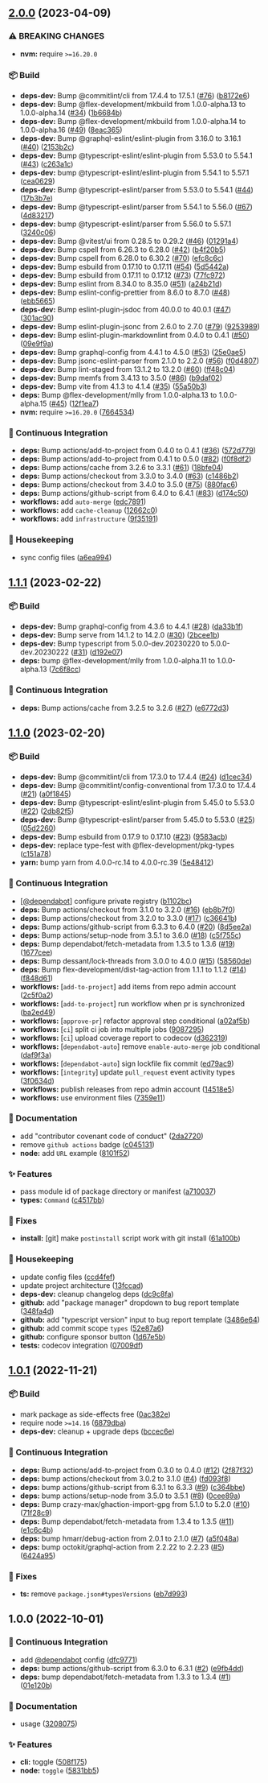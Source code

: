 ## [2.0.0](https://github.com/flex-development/toggle-pkg-type/compare/1.1.1...2.0.0) (2023-04-09)


### ⚠ BREAKING CHANGES

* **nvm:** require `>=16.20.0`

### :package: Build

* **deps-dev:** Bump @commitlint/cli from 17.4.4 to 17.5.1 ([#76](https://github.com/flex-development/toggle-pkg-type/issues/76)) ([b8172e6](https://github.com/flex-development/toggle-pkg-type/commit/b8172e65fa0f3a628c6e9527d55cd3f25cc27501))
* **deps-dev:** Bump @flex-development/mkbuild from 1.0.0-alpha.13 to 1.0.0-alpha.14 ([#34](https://github.com/flex-development/toggle-pkg-type/issues/34)) ([1b6684b](https://github.com/flex-development/toggle-pkg-type/commit/1b6684bc7a140384b7ca80e96f902ecea3afe3d8))
* **deps-dev:** Bump @flex-development/mkbuild from 1.0.0-alpha.14 to 1.0.0-alpha.16 ([#49](https://github.com/flex-development/toggle-pkg-type/issues/49)) ([8eac365](https://github.com/flex-development/toggle-pkg-type/commit/8eac36524102d5bdfef3c9f45edcf5450569b0a4))
* **deps-dev:** Bump @graphql-eslint/eslint-plugin from 3.16.0 to 3.16.1 ([#40](https://github.com/flex-development/toggle-pkg-type/issues/40)) ([2153b2c](https://github.com/flex-development/toggle-pkg-type/commit/2153b2c2386a8049381d4ef83424d05f0b2d1fad))
* **deps-dev:** Bump @typescript-eslint/eslint-plugin from 5.53.0 to 5.54.1 ([#43](https://github.com/flex-development/toggle-pkg-type/issues/43)) ([c263a1c](https://github.com/flex-development/toggle-pkg-type/commit/c263a1cffcd686d68d2b16fe7528ab06f1703614))
* **deps-dev:** bump @typescript-eslint/eslint-plugin from 5.54.1 to 5.57.1 ([cea0629](https://github.com/flex-development/toggle-pkg-type/commit/cea0629245822823f1dc21a1c81c23da26e185ea))
* **deps-dev:** Bump @typescript-eslint/parser from 5.53.0 to 5.54.1 ([#44](https://github.com/flex-development/toggle-pkg-type/issues/44)) ([17b3b7e](https://github.com/flex-development/toggle-pkg-type/commit/17b3b7e54de6234d4d0326920f7d1c1adbc8345b))
* **deps-dev:** Bump @typescript-eslint/parser from 5.54.1 to 5.56.0 ([#67](https://github.com/flex-development/toggle-pkg-type/issues/67)) ([4d83217](https://github.com/flex-development/toggle-pkg-type/commit/4d8321787f4613476c914ce9e4355bff26e790b8))
* **deps-dev:** bump @typescript-eslint/parser from 5.56.0 to 5.57.1 ([3240c06](https://github.com/flex-development/toggle-pkg-type/commit/3240c06ba6d903ab7dc1cd3a3bb4a9d93c3d94b3))
* **deps-dev:** Bump @vitest/ui from 0.28.5 to 0.29.2 ([#46](https://github.com/flex-development/toggle-pkg-type/issues/46)) ([01291a4](https://github.com/flex-development/toggle-pkg-type/commit/01291a4b9eba04bd354b96d6647ee55dc3520685))
* **deps-dev:** Bump cspell from 6.26.3 to 6.28.0 ([#42](https://github.com/flex-development/toggle-pkg-type/issues/42)) ([b4f20b5](https://github.com/flex-development/toggle-pkg-type/commit/b4f20b5f5dc4e4cc57b47f4e0432fca97a6111ee))
* **deps-dev:** Bump cspell from 6.28.0 to 6.30.2 ([#70](https://github.com/flex-development/toggle-pkg-type/issues/70)) ([efc8c6c](https://github.com/flex-development/toggle-pkg-type/commit/efc8c6cfd3a6b0a9d7de9643cd30a76d81d84755))
* **deps-dev:** Bump esbuild from 0.17.10 to 0.17.11 ([#54](https://github.com/flex-development/toggle-pkg-type/issues/54)) ([5d5442a](https://github.com/flex-development/toggle-pkg-type/commit/5d5442adcb80ef826ceab6e8689b464f2c89409f))
* **deps-dev:** Bump esbuild from 0.17.11 to 0.17.12 ([#73](https://github.com/flex-development/toggle-pkg-type/issues/73)) ([77fc972](https://github.com/flex-development/toggle-pkg-type/commit/77fc97293a21a191d5bfc718a28cb4d94e02f70f))
* **deps-dev:** Bump eslint from 8.34.0 to 8.35.0 ([#51](https://github.com/flex-development/toggle-pkg-type/issues/51)) ([a24b21d](https://github.com/flex-development/toggle-pkg-type/commit/a24b21da6815c7f673085614dc9fb3eec4bd21de))
* **deps-dev:** Bump eslint-config-prettier from 8.6.0 to 8.7.0 ([#48](https://github.com/flex-development/toggle-pkg-type/issues/48)) ([ebb5665](https://github.com/flex-development/toggle-pkg-type/commit/ebb56651f995d12249f3b7e4893348a3ef6aeb75))
* **deps-dev:** Bump eslint-plugin-jsdoc from 40.0.0 to 40.0.1 ([#47](https://github.com/flex-development/toggle-pkg-type/issues/47)) ([301ac90](https://github.com/flex-development/toggle-pkg-type/commit/301ac90f323053f4469c26284fe12dc7f949504b))
* **deps-dev:** Bump eslint-plugin-jsonc from 2.6.0 to 2.7.0 ([#79](https://github.com/flex-development/toggle-pkg-type/issues/79)) ([9253989](https://github.com/flex-development/toggle-pkg-type/commit/9253989f3b7c59cd127b808b6ebcfacfe861bdb1))
* **deps-dev:** Bump eslint-plugin-markdownlint from 0.4.0 to 0.4.1 ([#50](https://github.com/flex-development/toggle-pkg-type/issues/50)) ([09e9f9a](https://github.com/flex-development/toggle-pkg-type/commit/09e9f9ab079a5a01f84527f0790d626a210df717))
* **deps-dev:** Bump graphql-config from 4.4.1 to 4.5.0 ([#53](https://github.com/flex-development/toggle-pkg-type/issues/53)) ([25e0ae5](https://github.com/flex-development/toggle-pkg-type/commit/25e0ae55d34db3ccc3fa9527cd434b2f49cff468))
* **deps-dev:** Bump jsonc-eslint-parser from 2.1.0 to 2.2.0 ([#56](https://github.com/flex-development/toggle-pkg-type/issues/56)) ([f0d4807](https://github.com/flex-development/toggle-pkg-type/commit/f0d48077fd6bc0789eccbfb50daa755ffca518a5))
* **deps-dev:** Bump lint-staged from 13.1.2 to 13.2.0 ([#60](https://github.com/flex-development/toggle-pkg-type/issues/60)) ([ff48c04](https://github.com/flex-development/toggle-pkg-type/commit/ff48c04864eb064e6addeeebd4344b6a885ed7f8))
* **deps-dev:** Bump memfs from 3.4.13 to 3.5.0 ([#86](https://github.com/flex-development/toggle-pkg-type/issues/86)) ([b9daf02](https://github.com/flex-development/toggle-pkg-type/commit/b9daf02f381acc98b7fd252025ad975dcc3c6a1a))
* **deps-dev:** Bump vite from 4.1.3 to 4.1.4 ([#35](https://github.com/flex-development/toggle-pkg-type/issues/35)) ([55a50b3](https://github.com/flex-development/toggle-pkg-type/commit/55a50b3055080e9d739edbbbf481508d82771df1))
* **deps:** Bump @flex-development/mlly from 1.0.0-alpha.13 to 1.0.0-alpha.15 ([#45](https://github.com/flex-development/toggle-pkg-type/issues/45)) ([12f1ea7](https://github.com/flex-development/toggle-pkg-type/commit/12f1ea78b366902bb1141c537d0af7753af95265))
* **nvm:** require `>=16.20.0` ([7664534](https://github.com/flex-development/toggle-pkg-type/commit/7664534eca78a9ee918d200603ea117e7c60c59c))


### :robot: Continuous Integration

* **deps:** Bump actions/add-to-project from 0.4.0 to 0.4.1 ([#36](https://github.com/flex-development/toggle-pkg-type/issues/36)) ([572d779](https://github.com/flex-development/toggle-pkg-type/commit/572d779e9302e9c23a2f3f622c57564c4e474d25))
* **deps:** Bump actions/add-to-project from 0.4.1 to 0.5.0 ([#82](https://github.com/flex-development/toggle-pkg-type/issues/82)) ([f0f8df2](https://github.com/flex-development/toggle-pkg-type/commit/f0f8df2bfba4490b631e72484e1fdb777e9906af))
* **deps:** Bump actions/cache from 3.2.6 to 3.3.1 ([#61](https://github.com/flex-development/toggle-pkg-type/issues/61)) ([18bfe04](https://github.com/flex-development/toggle-pkg-type/commit/18bfe040d91c2ca6caab0a383b779e83e180dec4))
* **deps:** Bump actions/checkout from 3.3.0 to 3.4.0 ([#63](https://github.com/flex-development/toggle-pkg-type/issues/63)) ([c1486b2](https://github.com/flex-development/toggle-pkg-type/commit/c1486b288d5982fcb7e9b0e6221c043acaed1439))
* **deps:** Bump actions/checkout from 3.4.0 to 3.5.0 ([#75](https://github.com/flex-development/toggle-pkg-type/issues/75)) ([880fac6](https://github.com/flex-development/toggle-pkg-type/commit/880fac62d16ac7ab3424bd5dfdc961caa472f3a0))
* **deps:** Bump actions/github-script from 6.4.0 to 6.4.1 ([#83](https://github.com/flex-development/toggle-pkg-type/issues/83)) ([d174c50](https://github.com/flex-development/toggle-pkg-type/commit/d174c50a7704b4d4271b46c050c148ddda2cc549))
* **workflows:** add `auto-merge` ([edc7891](https://github.com/flex-development/toggle-pkg-type/commit/edc78911d11b4242880faf58fbf8152432eee784))
* **workflows:** add `cache-cleanup` ([12662c0](https://github.com/flex-development/toggle-pkg-type/commit/12662c08a05cd85bb82a722813060f889918d0c8))
* **workflows:** add `infrastructure` ([9f35191](https://github.com/flex-development/toggle-pkg-type/commit/9f35191cd1a91f4494212e25e46ea6164e914f64))


### :house_with_garden: Housekeeping

* sync config files ([a6ea994](https://github.com/flex-development/toggle-pkg-type/commit/a6ea994949a1cf952ca6c2305bbcc68a7cbf003c))

## [1.1.1](https://github.com/flex-development/toggle-pkg-type/compare/1.1.0...1.1.1) (2023-02-22)


### :package: Build

* **deps-dev:** Bump graphql-config from 4.3.6 to 4.4.1 ([#28](https://github.com/flex-development/toggle-pkg-type/issues/28)) ([da33b1f](https://github.com/flex-development/toggle-pkg-type/commit/da33b1f38778a8094f25d85db8c2825f77da8efb))
* **deps-dev:** Bump serve from 14.1.2 to 14.2.0 ([#30](https://github.com/flex-development/toggle-pkg-type/issues/30)) ([2bcee1b](https://github.com/flex-development/toggle-pkg-type/commit/2bcee1b2d55e69496a99708f95134ec3fd4e769f))
* **deps-dev:** Bump typescript from 5.0.0-dev.20230220 to 5.0.0-dev.20230222 ([#31](https://github.com/flex-development/toggle-pkg-type/issues/31)) ([d192e07](https://github.com/flex-development/toggle-pkg-type/commit/d192e0783cd38d3dd4d76f914184b9eec740b985))
* **deps:** bump @flex-development/mlly from 1.0.0-alpha.11 to 1.0.0-alpha.13 ([7c6f8cc](https://github.com/flex-development/toggle-pkg-type/commit/7c6f8cc6eb1fd3a5a9cb584cb5364de36487bf34))


### :robot: Continuous Integration

* **deps:** Bump actions/cache from 3.2.5 to 3.2.6 ([#27](https://github.com/flex-development/toggle-pkg-type/issues/27)) ([e6772d3](https://github.com/flex-development/toggle-pkg-type/commit/e6772d36b0eb6f02b2472ade35d6bed03da7027f))

## [1.1.0](https://github.com/flex-development/toggle-pkg-type/compare/1.0.1...1.1.0) (2023-02-20)


### :package: Build

* **deps-dev:** Bump @commitlint/cli from 17.3.0 to 17.4.4 ([#24](https://github.com/flex-development/toggle-pkg-type/issues/24)) ([d1cec34](https://github.com/flex-development/toggle-pkg-type/commit/d1cec34d2f0f7b442cfd975f68013a6395920e59))
* **deps-dev:** Bump @commitlint/config-conventional from 17.3.0 to 17.4.4 ([#21](https://github.com/flex-development/toggle-pkg-type/issues/21)) ([a0f1845](https://github.com/flex-development/toggle-pkg-type/commit/a0f1845c63018b9d830ac671b0badfedac38857f))
* **deps-dev:** Bump @typescript-eslint/eslint-plugin from 5.45.0 to 5.53.0 ([#22](https://github.com/flex-development/toggle-pkg-type/issues/22)) ([2db82f5](https://github.com/flex-development/toggle-pkg-type/commit/2db82f5eeaf1462d24df3ad581c4d7f155f974f6))
* **deps-dev:** Bump @typescript-eslint/parser from 5.45.0 to 5.53.0 ([#25](https://github.com/flex-development/toggle-pkg-type/issues/25)) ([05d2260](https://github.com/flex-development/toggle-pkg-type/commit/05d22607e9d85dafd8ae15be6f363c1e9488c6e0))
* **deps-dev:** Bump esbuild from 0.17.9 to 0.17.10 ([#23](https://github.com/flex-development/toggle-pkg-type/issues/23)) ([9583acb](https://github.com/flex-development/toggle-pkg-type/commit/9583acbf937cf9bbf8c4081b53e10ec9a65ec8b1))
* **deps-dev:** replace type-fest with @flex-development/pkg-types ([c151a78](https://github.com/flex-development/toggle-pkg-type/commit/c151a787790a7124187c911563d92004093185fa))
* **yarn:** bump yarn from 4.0.0-rc.14 to 4.0.0-rc.39 ([5e48412](https://github.com/flex-development/toggle-pkg-type/commit/5e48412c08b8dfb062ef31ade483889d1eea8411))


### :robot: Continuous Integration

* [[@dependabot](https://github.com/dependabot)] configure private registry ([b1102bc](https://github.com/flex-development/toggle-pkg-type/commit/b1102bc3dc3fb04eb2500bbe54ec72edf8e9ba50))
* **deps:** Bump actions/checkout from 3.1.0 to 3.2.0 ([#16](https://github.com/flex-development/toggle-pkg-type/issues/16)) ([eb8b7f0](https://github.com/flex-development/toggle-pkg-type/commit/eb8b7f0406ef46a7594f75ba8014be8fc810c39a))
* **deps:** Bump actions/checkout from 3.2.0 to 3.3.0 ([#17](https://github.com/flex-development/toggle-pkg-type/issues/17)) ([c36641b](https://github.com/flex-development/toggle-pkg-type/commit/c36641b4559bbb1d8ff5ec8766cc9d1be86840de))
* **deps:** Bump actions/github-script from 6.3.3 to 6.4.0 ([#20](https://github.com/flex-development/toggle-pkg-type/issues/20)) ([8d5ee2a](https://github.com/flex-development/toggle-pkg-type/commit/8d5ee2a8c87e19e3e88f5f8cb210a0f3e1599139))
* **deps:** Bump actions/setup-node from 3.5.1 to 3.6.0 ([#18](https://github.com/flex-development/toggle-pkg-type/issues/18)) ([c5f755c](https://github.com/flex-development/toggle-pkg-type/commit/c5f755ca55ee9e66c898234e2d676328d3926fba))
* **deps:** Bump dependabot/fetch-metadata from 1.3.5 to 1.3.6 ([#19](https://github.com/flex-development/toggle-pkg-type/issues/19)) ([1677cee](https://github.com/flex-development/toggle-pkg-type/commit/1677ceea527ccca28a23fe6bf426fa8ac8ddbe66))
* **deps:** Bump dessant/lock-threads from 3.0.0 to 4.0.0 ([#15](https://github.com/flex-development/toggle-pkg-type/issues/15)) ([58560de](https://github.com/flex-development/toggle-pkg-type/commit/58560de6bdaabd942904e39cecac1f1bab32afe7))
* **deps:** Bump flex-development/dist-tag-action from 1.1.1 to 1.1.2 ([#14](https://github.com/flex-development/toggle-pkg-type/issues/14)) ([f848d61](https://github.com/flex-development/toggle-pkg-type/commit/f848d6123d29d7ec30ab82821643eb2582f5428d))
* **workflows:** [`add-to-project`] add items from repo admin account ([2c5f0a2](https://github.com/flex-development/toggle-pkg-type/commit/2c5f0a21e159067203a0ff0dc46ebd82a97d08d5))
* **workflows:** [`add-to-project`] run workflow when pr is synchronized ([ba2ed49](https://github.com/flex-development/toggle-pkg-type/commit/ba2ed492da36ef3ed059dbcb8e8dc64016deb032))
* **workflows:** [`approve-pr`] refactor approval step conditional ([a02af5b](https://github.com/flex-development/toggle-pkg-type/commit/a02af5b3dec0fd387ab275e0ef8a075847746791))
* **workflows:** [`ci`] split ci job into multiple jobs ([9087295](https://github.com/flex-development/toggle-pkg-type/commit/9087295b42881855ed1bb6d5af39ddbedb6586bb))
* **workflows:** [`ci`] upload coverage report to codecov ([d362319](https://github.com/flex-development/toggle-pkg-type/commit/d362319e0479c4d02bdd8379d896cfce33dea6d0))
* **workflows:** [`dependabot-auto`] remove `enable-auto-merge` job conditional ([daf9f3a](https://github.com/flex-development/toggle-pkg-type/commit/daf9f3a493dfca89886f1421a1a4f2bed2919c6a))
* **workflows:** [`dependabot-auto`] sign lockfile fix commit ([ed79ac9](https://github.com/flex-development/toggle-pkg-type/commit/ed79ac93c6011dafac940018a600200f912b0565))
* **workflows:** [`integrity`] update `pull_request` event activity types ([3f0634d](https://github.com/flex-development/toggle-pkg-type/commit/3f0634d253d9aeeba8183aae4b3e8c77851cd1dd))
* **workflows:** publish releases from repo admin account ([14518e5](https://github.com/flex-development/toggle-pkg-type/commit/14518e5ac1cde4a4ba6f166fa53bc0e0af5dfd24))
* **workflows:** use environment files ([7359e11](https://github.com/flex-development/toggle-pkg-type/commit/7359e111d89e747250468664a69d17ef0e23d494))


### :pencil: Documentation

* add "contributor covenant code of conduct" ([2da2720](https://github.com/flex-development/toggle-pkg-type/commit/2da2720b733a733b23d1a4cb11a5867056029bec))
* remove `github actions` badge ([c045131](https://github.com/flex-development/toggle-pkg-type/commit/c045131e6a07d8bca6e0b35ea8b9b6866b6b70e3))
* **node:** add `URL` example ([8101f52](https://github.com/flex-development/toggle-pkg-type/commit/8101f52ef64b8bb058853fdb31f996370282fe2b))


### :sparkles: Features

* pass module id of package directory or manifest ([a710037](https://github.com/flex-development/toggle-pkg-type/commit/a710037b3963dcfc0c60049d32fafe111ab6ffe9))
* **types:** `Command` ([c4517bb](https://github.com/flex-development/toggle-pkg-type/commit/c4517bb35c6eaff9c26bf09622537b221ffaf226))


### :bug: Fixes

* **install:** [git] make `postinstall` script work with git install ([61a100b](https://github.com/flex-development/toggle-pkg-type/commit/61a100b3cb3f1baf4b31f0cbe2fd95dc8b5cf566))


### :house_with_garden: Housekeeping

* update config files ([ccd4fef](https://github.com/flex-development/toggle-pkg-type/commit/ccd4fef5607eb9e8c47ef3b615f91025da23699f))
* update project architecture ([13fccad](https://github.com/flex-development/toggle-pkg-type/commit/13fccad38a2798df11f1ed79d31b681444afa993))
* **deps-dev:** cleanup changelog deps ([dc9c8fa](https://github.com/flex-development/toggle-pkg-type/commit/dc9c8fa150078a7da3592b7a511dce40effbf9b1))
* **github:** add "package manager" dropdown to bug report template ([348fa4d](https://github.com/flex-development/toggle-pkg-type/commit/348fa4defec2429f6aeaf3e6aeeefa9ba3922140))
* **github:** add "typescript version" input to bug report template ([3486e64](https://github.com/flex-development/toggle-pkg-type/commit/3486e6466baa980b92541cfe43c77f0c81b83ec2))
* **github:** add commit scope `types` ([52e87a6](https://github.com/flex-development/toggle-pkg-type/commit/52e87a6e54580d4a1cca2726c05a244af4a333f7))
* **github:** configure sponsor button ([1d67e5b](https://github.com/flex-development/toggle-pkg-type/commit/1d67e5bb8ca5a3a88dcf672acbbb91d42f3e1032))
* **tests:** codecov integration ([07009df](https://github.com/flex-development/toggle-pkg-type/commit/07009df8d74c027427fa0a6294fc9f5ad4de79af))

## [1.0.1](https://github.com/flex-development/toggle-pkg-type/compare/1.0.0...1.0.1) (2022-11-21)


### :package: Build

* mark package as side-effects free ([0ac382e](https://github.com/flex-development/toggle-pkg-type/commit/0ac382ee05e506960d98b86253c693a1885d4e47))
* require node `>=14.16` ([6879dba](https://github.com/flex-development/toggle-pkg-type/commit/6879dbaeef9a80881bfc568402344aef18810bce))
* **deps-dev:** cleanup + upgrade deps ([bccec6e](https://github.com/flex-development/toggle-pkg-type/commit/bccec6e663a09f311cca4574f251d706aaf7cc8e))


### :robot: Continuous Integration

* **deps:** Bump actions/add-to-project from 0.3.0 to 0.4.0 ([#12](https://github.com/flex-development/toggle-pkg-type/issues/12)) ([2f87f32](https://github.com/flex-development/toggle-pkg-type/commit/2f87f3245a6536513c2082f1774690c982609172))
* **deps:** bump actions/checkout from 3.0.2 to 3.1.0 ([#4](https://github.com/flex-development/toggle-pkg-type/issues/4)) ([fd093f8](https://github.com/flex-development/toggle-pkg-type/commit/fd093f8540e6b5e6c6b5150e7153cb89bddbd9a6))
* **deps:** bump actions/github-script from 6.3.1 to 6.3.3 ([#9](https://github.com/flex-development/toggle-pkg-type/issues/9)) ([c364bbe](https://github.com/flex-development/toggle-pkg-type/commit/c364bbee13af130960a80bb81aa9360048cdf16b))
* **deps:** bump actions/setup-node from 3.5.0 to 3.5.1 ([#8](https://github.com/flex-development/toggle-pkg-type/issues/8)) ([0cee89a](https://github.com/flex-development/toggle-pkg-type/commit/0cee89aede13e098e340d36b0817858e80623e3b))
* **deps:** Bump crazy-max/ghaction-import-gpg from 5.1.0 to 5.2.0 ([#10](https://github.com/flex-development/toggle-pkg-type/issues/10)) ([71f28c9](https://github.com/flex-development/toggle-pkg-type/commit/71f28c979cac4c19cdb3e462d17e295a8b84baeb))
* **deps:** Bump dependabot/fetch-metadata from 1.3.4 to 1.3.5 ([#11](https://github.com/flex-development/toggle-pkg-type/issues/11)) ([e1c6c4b](https://github.com/flex-development/toggle-pkg-type/commit/e1c6c4bb7f9b39f11fda1ee84b464416856bd712))
* **deps:** bump hmarr/debug-action from 2.0.1 to 2.1.0 ([#7](https://github.com/flex-development/toggle-pkg-type/issues/7)) ([a5f048a](https://github.com/flex-development/toggle-pkg-type/commit/a5f048a7c776a5649a5cc4e690c54e8a104234d1))
* **deps:** bump octokit/graphql-action from 2.2.22 to 2.2.23 ([#5](https://github.com/flex-development/toggle-pkg-type/issues/5)) ([6424a95](https://github.com/flex-development/toggle-pkg-type/commit/6424a95823f79fc88f678bc8f7698b65698c81fb))


### :bug: Fixes

* **ts:** remove `package.json#typesVersions` ([eb7d993](https://github.com/flex-development/toggle-pkg-type/commit/eb7d993a6b4af7945c27a3b73c556a9b68826402))

## 1.0.0 (2022-10-01)


### :robot: Continuous Integration

* add [@dependabot](https://github.com/dependabot) config ([dfc9771](https://github.com/flex-development/toggle-pkg-type/commit/dfc97713d6f796040dc0825dd19cc60e073bb88e))
* **deps:** bump actions/github-script from 6.3.0 to 6.3.1 ([#2](https://github.com/flex-development/toggle-pkg-type/issues/2)) ([e9fb4dd](https://github.com/flex-development/toggle-pkg-type/commit/e9fb4dd896b3a211479c2a02a6d9ff3baf7f7ab3))
* **deps:** bump dependabot/fetch-metadata from 1.3.3 to 1.3.4 ([#1](https://github.com/flex-development/toggle-pkg-type/issues/1)) ([01e120b](https://github.com/flex-development/toggle-pkg-type/commit/01e120bdcf3d6fb9244bf9e0584e3d5d2860ae86))


### :pencil: Documentation

* usage ([3208075](https://github.com/flex-development/toggle-pkg-type/commit/3208075ccfbe0e22d741ddbd01a7aade79051ec9))


### :sparkles: Features

* **cli:** toggle ([508f175](https://github.com/flex-development/toggle-pkg-type/commit/508f175af3df30d52b409fa1d20251b6fe61d3ae))
* **node:** `toggle` ([5831bb5](https://github.com/flex-development/toggle-pkg-type/commit/5831bb533af4ca794648129fda8b501224ea5639))

